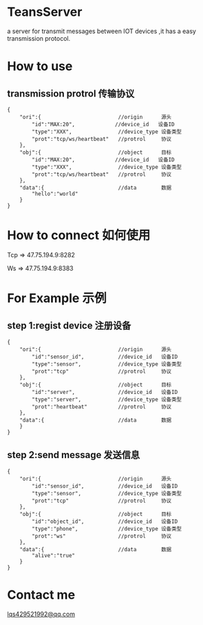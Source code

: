 # TeansServer
a server for transmit messages between IOT devices ,it has a easy transmission protocol.
# How to use

## transmission protrol 传输协议
```
{
    "ori":{                         //origin      源头
        "id":"MAX:20",             //device_id   设备ID
        "type":"XXX",               //device_type 设备类型
        "prot":"tcp/ws/heartbeat"   //protrol     协议
    },
    "obj":{                         //object      目标
        "id":"MAX:20",             //device_id   设备ID
        "type":"XXX",               //device_type 设备类型
        "prot":"tcp/ws/heartbeat"   //protrol     协议
    },
    "data":{                        //data        数据
        "hello":"world"
    }
}
```

# How to connect  如何使用
Tcp =>  47.75.194.9:8282

Ws  =>  47.75.194.9:8383

# For Example  示例
## step 1:regist device 注册设备
```
{
    "ori":{                         //origin      源头
        "id":"sensor_id",           //device_id   设备ID
        "type":"sensor",            //device_type 设备类型
        "prot":"tcp"                //protrol     协议
    },
    "obj":{                         //object      目标
        "id":"server",              //device_id   设备ID
        "type":"server",            //device_type 设备类型
        "prot":"heartbeat"          //protrol     协议
    },
    "data":{                        //data        数据
    }
}
```
## step 2:send message 发送信息
```
{
    "ori":{                         //origin      源头
        "id":"sensor_id",           //device_id   设备ID
        "type":"sensor",            //device_type 设备类型
        "prot":"tcp"                //protrol     协议
    },
    "obj":{                         //object      目标
        "id":"object_id",           //device_id   设备ID
        "type":"phone",             //device_type 设备类型
        "prot":"ws"                 //protrol     协议
    },
    "data":{                        //data        数据
        "alive":"true"
    }
}
```
# Contact me
lqs429521992@qq.com
